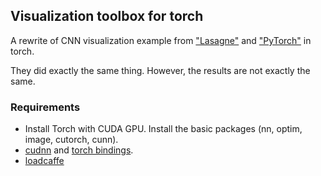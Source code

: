 ## Visualization toolbox for torch

A rewrite of CNN visualization example from ["Lasagne"](https://github.com/Lasagne/Recipes/blob/master/examples/Saliency%20Maps%20and%20Guided%20Backpropagation.ipynb) and ["PyTorch"](https://github.com/leelabcnbc/cnnvis-pytorch/blob/master/test.ipynb) in torch.

They did exactly the same thing. However, the results are not exactly the same. 

### Requirements
- Install Torch with CUDA GPU. Install the basic packages (nn, optim, image, cutorch, cunn).
- [cudnn](https://developer.nvidia.com/cudnn) and [torch bindings](https://github.com/soumith/cudnn.torch).
- [loadcaffe](https://github.com/szagoruyko/loadcaffe)
